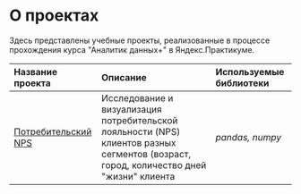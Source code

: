 # О проектах

Здесь представлены учебные проекты, реализованные в процессе прохождения курса "Аналитик данных+" в Яндекс.Практикуме.

| Название проекта | Описание | Используемые библиотеки | 
| :---------------------- | :---------------------- | :---------------------- |
| [Потребительский NPS](project-one) | Исследование и визуализация потребительской лояльности (NPS) клиентов разных сегментов (возраст, город, количество дней "жизни" клиента| *pandas, numpy* |
